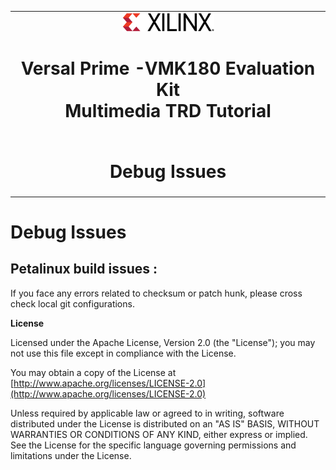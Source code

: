 <table class="sphinxhide">
 <tr>
   <td align="center"><img src="../../media/xilinx-logo.png" width="30%"/><h1>Versal Prime -VMK180 Evaluation Kit <br>Multimedia TRD Tutorial</h1>
   </td>
 </tr>
 <tr>
 <td align="center"><h1>Debug Issues</h1>

 </td>
 </tr>
</table>

Debug Issues
============

Petalinux build issues :
------------------------
If you face any errors related to checksum or patch hunk, please cross check local git configurations.

**License**

Licensed under the Apache License, Version 2.0 (the "License"); you may not use this file except in compliance with the License.

You may obtain a copy of the License at
[http://www.apache.org/licenses/LICENSE-2.0](http://www.apache.org/licenses/LICENSE-2.0)


Unless required by applicable law or agreed to in writing, software distributed under the License is distributed on an "AS IS" BASIS, WITHOUT WARRANTIES OR CONDITIONS OF ANY KIND, either express or implied. See the License for the specific language governing permissions and limitations under the License.


